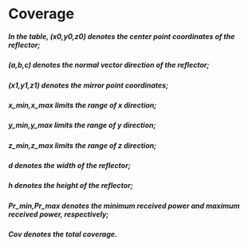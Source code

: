 # Coverage
##### In the table, (x0,y0,z0) denotes the center point coordinates of the reflector;
##### (a,b,c) denotes the normal vector direction of the reflector;
##### (x1,y1,z1) denotes the mirror point coordinates;
##### x_min,x_max limits the range of x direction;
##### y_min,y_max limits the range of y direction; 
##### z_min,z_max limits the range of z direction; 
##### d denotes the width of the reflector;
##### h denotes the height of the reflector; 
##### Pr_min,Pr_max denotes the minimum received power and maximum received power, respectively; 
##### Cov denotes the total coverage.
